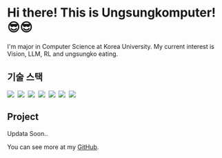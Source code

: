 <h1>Hi there! This is Ungsungkomputer! 😎😎</h1>
<p>
    I'm major in Computer Science at Korea University. My current interest is Vision, LLM, RL and ungsungko eating.
</p>

<h2>기술 스택</h2>
<p>
    <img src="https://img.shields.io/badge/HTML5-E34F26?style=flat-square&logo=HTML5&logoColor=white"/>&nbsp
    <img src="https://img.shields.io/badge/CSS3-1572B6?style=flat-square&logo=CSS3&logoColor=white"/>&nbsp
    <img src="https://img.shields.io/badge/JavaScript-F7DF1E?style=flat-square&logo=JavaScript&logoColor=white"/>&nbsp
    <img src="https://img.shields.io/badge/Java-007396?style=flat-square&logo=Java&logoColor=white"/>&nbsp
    <img src="https://img.shields.io/badge/MySQL-4479A1?style=flat-square&logo=MySQL&logoColor=white"/>&nbsp
    <img src="https://img.shields.io/badge/Git-F05032?style=flat-square&logo=Git&logoColor=white"/>&nbsp
    <img src="https://img.shields.io/badge/CI/CD-00A3E0?style=flat-square&logo=ci&logoColor=white"/>&nbsp
</p>

<h2>Project</h2>
<ul style="list-style: none; padding: 0;">
    <li>Updata Soon..</li>
</ul>

<p>
    You can see more at my <a href="https://github.com/aj0hnd">GitHub</a>.
</p>

